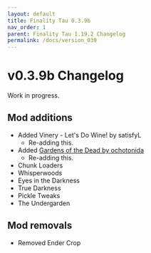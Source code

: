 ```yaml
---
layout: default
title: Finality Tau 0.3.9b
nav_order: 1
parent: Finality Tau 1.19.2 Changelog
permalink: /docs/version_039
---
```

# v0.3.9b Changelog
Work in progress.

## Mod additions
* Added Vinery - Let's Do Wine! by satisfyL
  * Re-adding this.
* Added [Gardens of the Dead by ochotonida](https://www.curseforge.com/minecraft/mc-mods/gardens-of-the-dead)
  * Re-adding this.
* Chunk Loaders
* Whisperwoods
* Eyes in the Darkness
* True Darkness
* Pickle Tweaks
* The Undergarden

## Mod removals
* Removed Ender Crop
